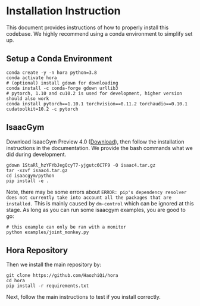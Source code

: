 # Installation Instruction

This document provides instructions of how to properly install this codebase. We highly recommend using a conda environment to simplify set up.

## Setup a Conda Environment

```
conda create -y -n hora python=3.8
conda activate hora
# (optional) install gdown for downloading
conda install -c conda-forge gdown urllib3
# pytorch, 1.10 and cu10.2 is used for development, higher version should also work
conda install pytorch==1.10.1 torchvision==0.11.2 torchaudio==0.10.1 cudatoolkit=10.2 -c pytorch
```

## IsaacGym

Download IsaacGym Preview 4.0 ([Download](https://drive.google.com/file/d/1StaRl_hzYFYbJegQcyT7-yjgutc6C7F9/)), then follow the installation instructions in the documentation. We provide the bash commands what we did during development.

```
gdown 1StaRl_hzYFYbJegQcyT7-yjgutc6C7F9 -O isaac4.tar.gz
tar -xzvf isaac4.tar.gz
cd isaacgym/python
pip install -e .
```

Note, there may be some errors about `ERROR: pip's dependency resolver does not currently take into account all the packages that are installed.` This is mainly caused by `dm-control` which can be ignored at this stage. As long as you can run some isaacgym examples, you are good to go:

```
# this example can only be ran with a monitor 
python examples/joint_monkey.py
```

## Hora Repository

Then we install the main repository by:
```
git clone https://github.com/HaozhiQi/hora
cd hora
pip install -r requirements.txt
```

Next, follow the main instructions to test if you install correctly.
